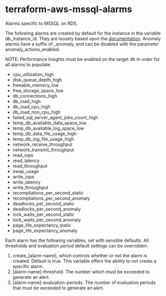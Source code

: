 # terraform-aws-mssql-alarms
Alarms specific to MSSQL on RDS. 

The following alarms are created by default for the instance in the variable db_instance_id. They are loosely based upon the [documentation](https://docs.aws.amazon.com/AmazonRDS/latest/UserGuide/rds-metrics.html#rds-cw-metrics-instance). Anomaly alarms have a suffix of _anomaly, and can be disabled with the parameter anomaly_actions_enabled.

NOTE: Performance Insights must be enabled on the target db in order for all alarms to populate.

- cpu_utilization_high
- disk_queue_depth_high
- freeable_memory_low
- free_storage_space_low
- db_connections_high
- db_load_high
- db_load_cpu_high
- db_load_non_cpu_high
- failed_sql_server_agent_jobs_count_high
- temp_db_available_data_space_low
- temp_db_available_log_space_low
- temp_db_data_file_usage_high
- temp_db_log_file_usage_high
- network_receive_throughput
- network_transmit_throughput
- read_iops
- read_latency
- read_throughput
- swap_usage
- write_iops
- write_latency
- write_throughput
- recompliations_per_second_static
- recompliations_per_second_anomaly
- deadlocks_per_second_static
- deadlocks_per_second_anomaly
- lock_waits_per_second_static
- lock_waits_per_second_anomaly
- page_life_expectancy_static
- page_life_expectancy_anomaly

Each alarm has the following variables, set with sensible defaults. All thresholds and evaluation period default settings can be overridden.
1. create_[alarm-name], which controls whether or not the alarm is created. Default is true. This variable offers the ability to not create a specific alarm. 
2. [alarm-name]-threshold. The number which must be exceeded to generate an alert.
3. [alarm-name]-evaluation-periods. The number of evaluation periods that must be exceeded to generate an alert.


